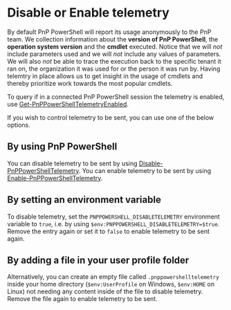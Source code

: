 # Disable or Enable telemetry

By default PnP PowerShell will report its usage anonymously to the PnP team. We collection information about the **version of PnP PowerShell**, the **operation system version** and the **cmdlet** executed. Notice that we will *not* include parameters used and we will *not* include any values of parameters. We will also *not* be able to trace the execution back to the specific tenant it ran on, the organization it was used for or the person it was run by. Having telemtry in place allows us to get insight in the usage of cmdlets and thereby prioritize work towards the most popular cmdlets.

To query if in a connected PnP PowerShell session the telemetry is enabled, use [Get-PnPPowerShellTelemetryEnabled](../cmdlets/Get-PnPPowerShellTelemetryEnabled.md).

If you wish to control telemetry to be sent, you can use one of the below options.

## By using PnP PowerShell
You can disable telemetry to be sent by using [Disable-PnPPowerShellTelemetry](../cmdlets/Disable-PnPPowerShellTelemetry.md).
You can enable telemetry to be sent by using [Enable-PnPPowerShellTelemetry](../cmdlets/Enable-PnPPowerShellTelemetry.md).

## By setting an environment variable
To disable telemetry, set the `PNPPOWERSHELL_DISABLETELEMETRY` environment variable to `true`, i.e. by using `$env:PNPPOWERSHELL_DISABLETELEMETRY=$true`. Remove the entry again or set it to `false` to enable telemetry to be sent again. 

## By adding a file in your user profile folder
Alternatively, you can create an empty file called `.pnppowershelltelemetry` inside your home directory (`$env:UserProfile` on Windows, `$env:HOME` on Linux) not needing any content inside of the file to disable telemetry. Remove the file again to enable telemetry to be sent.